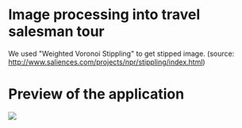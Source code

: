 # Image processing into travel salesman tour

We used "Weighted Voronoi Stippling" to get stipped image.
(source: http://www.saliences.com/projects/npr/stippling/index.html)




# Preview of the application
![](http://image_path/img.jpg)
